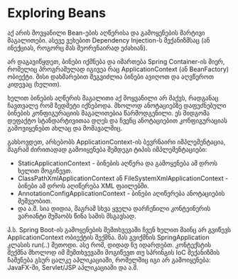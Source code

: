 # Exploring Beans

აქ არის მოვყანილი Bean-ების აღწერისა და გამოყენების მარტივი მაგალითები. ასევე ვეხებით Dependency Injection-ს
მექანიზმსაც (ან ინექციას, როგორც მას მეორენაირად ეძახიან).

არ დაგავიწყდეთ, ბინები იქმნება და იმართება Spring Container-ის მიერ, რომელიც პროგრამულად იგივეა რაც ApplicationContext
(ან BeanFactory) ობიექტი. მისი დახმარებით შეგვიძლია ბინები ავიღოთ და აღვწეროთ კიდევაც (ხელით).

ხელით ბინების აღწერის მაგალითი აქ მოყვანილი არ მაქვს, რადგანაც ჩავთვალე რომ ზედმეტი იქნებოდა. მხოლოდ ანოტაციებზე
დაფუძნებული ბინების კონფიგურაციის მაგალითებია წარმოდგენილი. ეს მიდგომა დეფაქტო სტანდარტივითაა დღეს და ჩვენც ანოტაციებით
კონფიგურაციას გამოვიყენებთ ახლაც და მომავალშიც.

გახსოვდეთ, არსებობს ApplicationContext-ის ბევრნაირი იმპლემენტაცია, მაგრამ ძირითადად გამოიყენება შემდეგი ტიპის იმპლემენტაციები:

- StaticApplicationContext - ბინების აღწერა და გამოყენება ამ დროს ხელით მოგიწევთ.
- ClassPathXmlApplicationContext ან FileSystemXmlApplicationContext - ბინები ამ დროს აღიწერება XML ფაილებში.
- AnnotationConfigApplicationContext - ბინები აღიწერება ანოტაციების მეშვეობით.
- და ა.შ. სია დიდია, მაგრამ სხვა ყველა დარჩენილი კონტეინერის ვარიანტი მუშაობს წინა სამის მსგავსად.

პ.ს. Spring Boot-ის გამოყენების შემთხვევაში ჩვენ ხელით მაინც არ გვიწევს ApplicationContext ობიექტის შექმნა. მას გვიქმნის
SpringApplication კლასის run(..) მეთოდი. ასე რომ, დიდად ნუ იდარდებთ. კონტექსტის შექმნა მხოლოდ იმ შემთხვევაში მოგიწევთ თუ
სპრინგის IoC მექანიზმის ჩაშენება გსურ ცალკე აპლიკაციაში, რომელშიც იგი არ გამოიყენება: JavaFX-ში, Servlet/JSP
აპლიკაციაში და ა.შ.